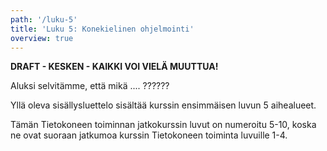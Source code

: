 ```yaml
---
path: '/luku-5'
title: 'Luku 5: Konekielinen ohjelmointi'
overview: true
---
```


**DRAFT - KESKEN - KAIKKI VOI VIELÄ MUUTTUA!**

Aluksi selvitämme, että mikä .... ??????

<please-login></please-login>

<pages-in-this-section></pages-in-this-section>

Yllä oleva sisällysluettelo sisältää kurssin ensimmäisen luvun 5 aihealueet.

Tämän Tietokoneen toiminnan jatkokurssin luvut on numeroitu 5-10, koska ne ovat suoraan jatkumoa kurssin Tietokoneen toiminta luvuille 1-4.

<exercises-in-this-section></exercises-in-this-section>
